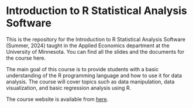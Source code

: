 # Introduction to R Statistical Analysis Software

This is the repository for the Introduction to R Statistical Analysis Software (Summer, 2024) taught in the Applied Economics department at the University of Minnesota. You can find all the slides and the documents for the course here.

The main goal of this course is to provide students with a basic understanding of the R programming language and how to use it for data analysis. The course will cover topics such as data manipulation, data visualization, and basic regression analysis using R.

The course website is available from [here](https://shunkei3.github.io/R-2024-Summer/).

<!-- ## Lecture Slides -->
<!-- base: https://shunkei3.github.io/R-2024-Summer/ -->
<!-- +  Lecture 0: 
   +  [slides](https://shunkei3.github.io/R-2024-Summer/repo_lec_R_review/Lec_notes/Lec0/Lec0.html)
   +  [slides](https://shunkei3.github.io/R-slides/Lec_notes/Lec0/Lec0.html) -->


